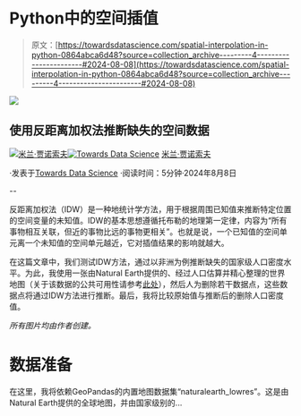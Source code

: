 # Python中的空间插值

> 原文：[https://towardsdatascience.com/spatial-interpolation-in-python-0864abca6d48?source=collection_archive---------4-----------------------#2024-08-08](https://towardsdatascience.com/spatial-interpolation-in-python-0864abca6d48?source=collection_archive---------4-----------------------#2024-08-08)

![](../Images/2dfeae0bf4f47c4b18642b03ef2c6b6f.png)

## 使用反距离加权法推断缺失的空间数据

[](https://medium.com/@janosovm?source=post_page---byline--0864abca6d48--------------------------------)[![米兰·贾诺索夫](../Images/b7ede67b165cdd368d96f13f46c68ccb.png)](https://medium.com/@janosovm?source=post_page---byline--0864abca6d48--------------------------------)[](https://towardsdatascience.com/?source=post_page---byline--0864abca6d48--------------------------------)[![Towards Data Science](../Images/a6ff2676ffcc0c7aad8aaf1d79379785.png)](https://towardsdatascience.com/?source=post_page---byline--0864abca6d48--------------------------------) [米兰·贾诺索夫](https://medium.com/@janosovm?source=post_page---byline--0864abca6d48--------------------------------)

·发表于[Towards Data Science](https://towardsdatascience.com/?source=post_page---byline--0864abca6d48--------------------------------) ·阅读时间：5分钟·2024年8月8日

--

反距离加权法（IDW）是一种地统计学方法，用于根据周围已知值来推断特定位置的空间变量的未知值。IDW的基本思想遵循托布勒的地理第一定律，内容为“所有事物相互关联，但近的事物比远的事物更相关”。也就是说，一个已知值的空间单元离一个未知值的空间单元越近，它对插值结果的影响就越大。

在这篇文章中，我们测试IDW方法，通过以非洲为例推断缺失的国家级人口密度水平。为此，我使用一张由Natural Earth提供的、经过人口估算并精心整理的世界地图（关于该数据的公共可用性请参考[此处](https://www.naturalearthdata.com/about/terms-of-use/)），然后人为删除若干数据点，这些数据点将通过IDW方法进行推断。最后，我将比较原始值与推断后的删除人口密度值。

*所有图片均由作者创建。*

# 数据准备

在这里，我将依赖GeoPandas的内置地图数据集“naturalearth_lowres”。这是由Natural Earth提供的全球地图，并由国家级别的...
